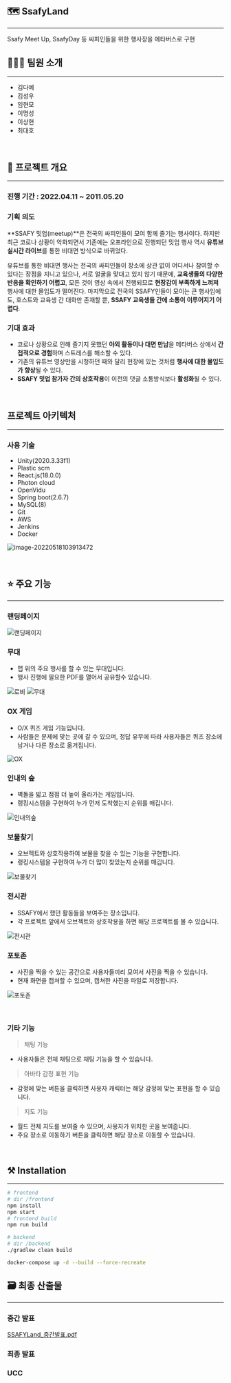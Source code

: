 ## 🗺️ SsafyLand

---

Ssafy Meet Up, SsafyDay 등 싸피인들을 위한 행사장을 메타버스로 구현

## 👨‍👦‍👦 팀원 소개

---

- 김다예
- 김성우
- 임현모
- 이명성
- 이상현
- 최대호

<br/>

## 📄 프로젝트 개요

---

### **진행 기간** : 2022.04.11 ~ 2011.05.20

### 기획 의도

**SSAFY 밋업(meetup)**은 전국의 싸피인들이 모여 함께 즐기는 행사이다. 하지만 최근 코로나 상황이 악화되면서 기존에는 오프라인으로 진행되던 밋업 행사 역시 **유튜브 실시간 라이브**를 통한 비대면 방식으로 바뀌었다.

유튜브를 통한 비대면 행사는 전국의 싸피인들이 장소에 상관 없이 어디서나 참여할 수 있다는 장점을 지니고 있으나, 서로 얼굴을 맞대고 있지 않기 때문에, **교육생들의 다양한 반응을 확인하기 어렵고**, 모든 것이 영상 속에서 진행되므로 **현장감이 부족하게 느껴져** 행사에 대한 몰입도가 떨어진다. 마지막으로 전국의 SSAFY인들이 모이는 큰 행사임에도, 호스트와 교육생 간 대화만 존재할 뿐, **SSAFY 교육생들 간에 소통이 이루어지기 어렵다**.

### **기대 효과**

- 코로나 상황으로 인해 즐기지 못했던 **야외 활동이나 대면 만남**을 메타버스 상에서 **간접적으로 경험**하며 스트레스를 해소할 수 있다.
- 기존의 유튜브 영상만을 시청하던 때와 달리 현장에 있는 것처럼 **행사에 대한 몰입도가 향상**될 수 있다.
- **SSAFY 밋업 참가자 간의 상호작용**이 이전의 댓글 소통방식보다 **활성화**될 수 있다.

<br/>

## 프로젝트 아키텍처

---

### 사용 기술

- Unity(2020.3.33f1)
- Plastic scm
- React.js(18.0.0)
- Photon cloud
- OpenVidu
- Spring boot(2.6.7)
- MySQL(8)
- Git
- AWS
- Jenkins
- Docker

![image-20220518103913472](README.assets/image-20220518103913472.png)

<br/>

## ⭐ 주요 기능

---

### 랜딩페이지

![랜딩페이지](README.assets/랜딩페이지.gif)



### 무대

- 맵 위의 주요 행사를 할 수 있는 무대입니다.
- 행사 진행에 필요한 PDF를 열어서 공유할수 있습니다.

![로비](README.assets/로비.gif)
![무대](README.assets/무대-16528374986168.gif)

### OX 게임

- O/X 퀴즈 게임 기능입니다.
- 사람들은 문제에 맞는 곳에 갈 수 있으며, 정답 유무에 따라 사용자들은 퀴즈 장소에 남거나 다른 장소로 옮겨집니다.

![OX](README.assets/OX-16528375045869.gif)

### 인내의 숲

- 벽돌을 밟고 점점 더 높이 올라가는 게임입니다.
- 랭킹시스템을 구현하여 누가 먼저 도착했는지 순위를 매깁니다.

![인내의숲](README.assets/인내의숲-165283750814010.gif)

### 보물찾기

- 오브젝트와 상호작용하여 보물을 찾을 수 있는 기능을 구현합니다.
- 랭킹시스템을 구현하여 누가 더 많이 찾았는지 순위를 매깁니다.

![보물찾기](README.assets/보물찾기-165283751149711.gif)

### 전시관

- SSAFY에서 했던 활동들을 보여주는 장소입니다.
- 각 프로젝트 앞에서 오브젝트와 상호작용을 하면 해당 프로젝트를 볼 수 있습니다.

![전시관](README.assets/전시관-165283751513212.gif)

### 포토존

- 사진을 찍을 수 있는 공간으로 사용자들끼리 모여서 사진을 찍을 수 있습니다.
- 현재 화면을 캡쳐할 수 있으며, 캡쳐한 사진을 파일로 저장합니다.

![포토존](README.assets/포토존-165283754153413.gif)

<br/>

### 기타 기능

> 채팅 기능

- 사용자들은 전체 채팅으로 채팅 기능을 할 수 있습니다.

> 아바타 감정 표현 기능

- 감정에 맞는 버튼을 클릭하면 사용자 캐릭터는 해당 감정에 맞는 표현을 할 수 있습니다.

> 지도 기능

- 월드 전체 지도를 보여줄 수 있으며, 사용자가 위치한 곳을 보여줍니다.
- 주요 장소로 이동하기 버튼을 클릭하면 해당 장소로 이동할 수 있습니다.

<br/>

## ⚒️ Installation

---

```bash
# frontend
# dir /frontend
npm install
npm start
# frontend build
npm run build

# backend
# dir /backend
./gradlew clean build

docker-compose up -d --build --force-recreate
```

## 🗃️ 최종 산출물

---

### 중간 발표

[SSAFYLand\_중간발표.pdf](exec/SSAFYLand_%EC%A4%91%EA%B0%84%EB%B0%9C%ED%91%9C.pdf)

### 최종 발표

### UCC
